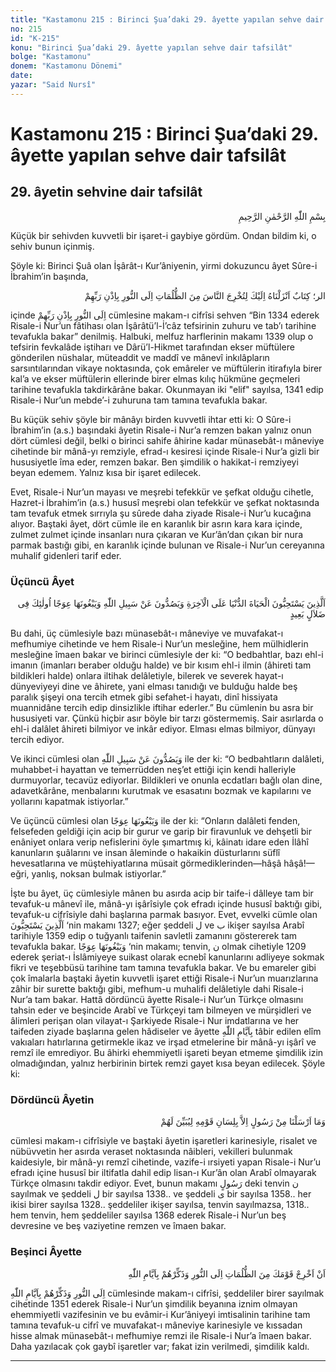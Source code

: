 ```yaml
---
title: "Kastamonu 215 : Birinci Şua’daki 29. âyette yapılan sehve dair tafsilât"
no: 215
id: "K-215"
konu: "Birinci Şua’daki 29. âyette yapılan sehve dair tafsilât"
bolge: "Kastamonu"
donem: "Kastamonu Dönemi"
date: 
yazar: "Said Nursî"
---
```


# Kastamonu 215 : Birinci Şua’daki 29. âyette yapılan sehve dair tafsilât

## 29. âyetin sehvine dair tafsilât

<p class="arabic" dir="rtl" title="Meal: “Rahman ve Rahîm olan Allah’ın adıyla.”">بِسْمِ اللّٰهِ الرَّحْمٰنِ الرَّحِيمِ</p>

<p class="takdim">Küçük bir sehivden kuvvetli bir işaret-i gaybiye gördüm. Ondan bildim ki, o sehiv bunun içinmiş.</p>

Şöyle ki: Birinci Şuâ olan İşârât-ı Kur’âniyenin, yirmi dokuzuncu âyet Sûre-i İbrahim’in başında,

<p class="arabic" dir="rtl" title="Meal: “Elif lâm râ. Bu bir kitap ki, insanları Rablerinin izniyle zulümattan (karanlıklardan) nura çıkarman için onu sana indirdik.” [İbrahim Sûresi, 14:1]">الر؛ كِتَابٌ اَنْزَلْنَاهُ اِلَيْكَ لِتُخْرِجَ النَّاسَ مِنَ الظُّلُمَاتِ اِلَى النُّورِ بِاِذْنِ رَبِّهِمْ</p>

içinde <span class="arabic" dir="rtl" title="">اِلَى النُّورِ بِاِذْنِ رَبِّهِمْ</span> cümlesine makam-ı cifrîsi sehven “Bin 1334 ederek Risale-i Nur’un fâtihası olan İşârâtü’l-İ’câz tefsirinin zuhuru ve tab’ı tarihine tevafukla bakar” denilmiş. Halbuki, melfuz harflerinin makamı 1339 olup o tefsirin fevkalâde iştiharı ve Dârü’l-Hikmet tarafından ekser müftülere gönderilen nüshalar, müteaddit ve maddî ve mânevî inkılâpların sarsıntılarından vikaye noktasında, çok emâreler ve müftülerin itirafıyla birer kal’a ve ekser müftülerin ellerinde birer elmas kılıç hükmüne geçmeleri tarihine tevafukla takdirkârâne bakar. Okunmayan iki "elif" sayılsa, 1341 edip Risale-i Nur’un mebde’-i zuhuruna tam tamına tevafukla bakar.

Bu küçük sehiv şöyle bir mânâyı birden kuvvetli ihtar etti ki: O Sûre-i İbrahim’in (a.s.) başındaki âyetin Risale-i Nur’a remzen bakan yalnız onun dört cümlesi değil, belki o birinci sahife âhirine kadar münasebât-ı mâneviye cihetinde bir mânâ-yı remziyle, efrad-ı kesiresi içinde Risale-i Nur’a gizli bir hususiyetle îma eder, remzen bakar. Ben şimdilik o hakikat-i remziyeyi beyan edemem. Yalnız kısa bir işaret edilecek.

Evet, Risale-i Nur’un mayası ve meşrebi tefekkür ve şefkat olduğu cihetle, Hazret-i İbrahim’in (a.s.) hususî meşrebi olan tefekkür ve şefkat noktasında tam tevafuk etmek sırrıyla şu sûrede daha ziyade Risale-i Nur’u kucağına alıyor. Baştaki âyet, dört cümle ile en karanlık bir asrın kara kara içinde, zulmet zulmet içinde insanları nura çıkaran ve Kur’ân’dan çıkan bir nura parmak bastığı gibi, en karanlık içinde bulunan ve Risale-i Nur’un cereyanına muhalif gidenleri tarif eder.

### Üçüncü Âyet

<p class="arabic" dir="rtl" title="Meal: “Onlar dünya hayatını seve seve âhirete tercih ederler, halkı Allah yolundan alıkoyarlar ve doğru yolu eğri göstermeye çalışırlar. Öyleleri, haktan pek uzak bir sapıklık içindedirler.” [İbrahim Sûresi, 14:3]">اَلَّذِينَ يَسْتَحِبُّونَ الْحَيَاةَ الدُّنْيَا عَلَى الْآخِرَةِ وَيَصُدُّونَ عَنْ سَبِيلِ اللّٰهِ وَيَبْغُونَهَا عِوَجًا اُولٰئِكَ فِى ضَلاَلٍ بَعِيدٍ</p>

Bu dahi, üç cümlesiyle bazı münasebât-ı mâneviye ve muvafakat-ı mefhumiye cihetinde ve hem Risale-i Nur’un mesleğine, hem mülhidlerin mesleğine îmaen bakar ve birinci cümlesiyle der ki: “O bedbahtlar, bazı ehl-i imanın (imanları beraber olduğu halde) ve bir kısım ehl-i ilmin (âhireti tam bildikleri halde) onlara iltihak delâletiyle, bilerek ve severek hayat-ı dünyeviyeyi dine ve âhirete, yani elması tanıdığı ve bulduğu halde beş paralık şişeyi ona tercih etmek gibi sefahet-i hayatı, dinî hissiyata muannidâne tercih edip dinsizlikle iftihar ederler.” Bu cümlenin bu asra bir hususiyeti var. Çünkü hiçbir asır böyle bir tarzı göstermemiş. Sair asırlarda o ehl-i dalâlet âhireti bilmiyor ve inkâr ediyor. Elması elmas bilmiyor, dünyayı tercih ediyor.

Ve ikinci cümlesi olan <span class="arabic" dir="rtl" title="">وَيَصُدُّونَ عَنْ سَبِيلِ اللّٰهِ</span> ile der ki: “O bedbahtların dalâleti, muhabbet-i hayattan ve temerrüdden neş’et ettiği için kendi halleriyle durmuyorlar, tecavüz ediyorlar. Bildikleri ve onunla ecdatları bağlı olan dine, adavetkârâne, menbalarını kurutmak ve esasatını bozmak ve kapılarını ve yollarını kapatmak istiyorlar.”

Ve üçüncü cümlesi olan <span class="arabic" dir="rtl" title="">وَيَبْغُونَهَا عِوَجًا</span> ile der ki: “Onların dalâleti fenden, felsefeden geldiği için acip bir gurur ve garip bir firavunluk ve dehşetli bir enâniyet onlara verip nefislerini öyle şımartmış ki, kâinatı idare eden İlâhî kanunların şuâlarını ve insan âleminde o hakaikin düsturlarını süflî hevesatlarına ve müştehiyatlarına müsait görmediklerinden—hâşâ hâşâ!—eğri, yanlış, noksan bulmak istiyorlar.”

İşte bu âyet, üç cümlesiyle mânen bu asırda acip bir taife-i dâlleye tam bir tevafuk-u mânevî ile, mânâ-yı işârîsiyle çok efradı içinde hususî baktığı gibi, tevafuk-u cifrîsiyle dahi başlarına parmak basıyor. Evet, evvelki cümle olan <span class="arabic" dir="rtl" title="">اَلَّذِينَ يَسْتَحِبُّونَ</span> ‘nin makamı 1327; eğer şeddeli <span class="arabic" dir="rtl" title="">ل</span> ve <span class="arabic" dir="rtl" title="">ب</span> ikişer sayılsa Arabî tarihiyle 1359 edip o tuğyanlı taifenin savletli zamanını göstererek tam tevafukla bakar. <span class="arabic" dir="rtl" title="">وَيَبْغُونَهَا عِوَجًا</span> ‘nin makamı; tenvin, <span class="arabic" dir="rtl" title="">ن</span> olmak cihetiyle 1209 ederek şeriat-ı İslâmiyeye suikast olarak ecnebî kanunlarını adliyeye sokmak fikri ve teşebbüsü tarihine tam tamına tevafukla bakar. Ve bu emareler gibi çok îmalarla baştaki âyetin kuvvetli işaret ettiği Risale-i Nur’un muarızlarına zâhir bir surette baktığı gibi, mefhum-u muhalifi delâletiyle dahi Risale-i Nur’a tam bakar. Hattâ dördüncü âyette Risale-i Nur’un Türkçe olmasını tahsin eder ve beşincide Arabî ve Türkçeyi tam bilmeyen ve mürşidleri ve âlimleri perişan olan vilayat-ı Şarkiyede Risale-i Nur imdatlarına ve her taifeden ziyade başlarına gelen hâdiseler ve âyette <span class="arabic" dir="rtl" title="Meal: “Allah’ın geçmişteki azap günleri” İbrahim Sûresi, 14:5">بِاَيَّامِ اللّٰهِ</span> tâbir edilen elîm vakıaları hatırlarına getirmekle ikaz ve irşad etmelerine bir mânâ-yı işârî ve remzî ile emrediyor. Bu âhirki ehemmiyetli işareti beyan etmeme şimdilik izin olmadığından, yalnız herbirinin birtek remzi gayet kısa beyan edilecek. Şöyle ki:

### Dördüncü Âyetin

<p class="arabic" dir="rtl" title="Meal: “Hak dini onlara açıklasın diye, her peygamberi Biz ancak kendi kavminin lisanıyla gönderdik.” [İbrahim Sûresi, 14:4]">وَمَا اَرْسَلْنَا مِنْ رَسُولٍ اِلاَّ بِلِسَانِ قَوْمِهِ لِيُبَيِّنَ لَهُمْ</p>

cümlesi makam-ı cifrîsiyle ve baştaki âyetin işaretleri karinesiyle, risalet ve nübüvvetin her asırda veraset noktasında nâibleri, vekilleri bulunmak kaidesiyle, bir mânâ-yı remzî cihetinde, vazife-i ırsiyeti yapan Risale-i Nur’u efradı içine hususî bir iltifatla dahil edip lisan-ı Kur’ân olan Arabî olmayarak Türkçe olmasını takdir ediyor. Evet, bunun makamı <span class="arabic" dir="rtl" title="">رَسُولٍ</span> deki tenvin <span class="arabic" dir="rtl" title="">ن</span> sayılmak ve şeddeli <span class="arabic" dir="rtl" title="">ل</span> bir sayılsa 1338.. ve şeddeli <span class="arabic" dir="rtl" title="">ى</span> bir sayılsa 1358.. her ikisi birer sayılsa 1328.. şeddeliler ikişer sayılsa, tenvin sayılmazsa, 1318.. hem tenvin, hem şeddeliler sayılsa 1368 ederek Risale-i Nur’un beş devresine ve beş vaziyetine remzen ve îmaen bakar.

### Beşinci Âyette

<p class="arabic" dir="rtl" title="Meal: “Kavmini karanlıklardan nûra çıkar ve Allah’ın geçmişteki azap günlerini onlara hatırlat.” [İbrahim Sûresi, 14:5]">اَنْ اَخْرِجْ قَوْمَكَ مِنَ الظُّلُمَاتِ اِلَى النُّورِ وَذَكِّرْهُمْ بِاَيَّامِ اللّٰهِ</p>

<span class="arabic" dir="rtl" title="">اِلَى النُّورِ وَذَكِّرْهُمْ بِاَيَّامِ اللّٰهِ</span> cümlesinde makam-ı cifrîsi, şeddeliler birer sayılmak cihetinde 1351 ederek Risale-i Nur’un şimdilik beyanına iznim olmayan ehemmiyetli vazifesinin ve bu evâmir-i Kur’âniyeyi imtisalinin tarihine tam tamına tevafuk-u cifrî ve muvafakat-ı mâneviye karinesiyle ve kıssadan hisse almak münasebât-ı mefhumiye remzi ile Risale-i Nur’a îmaen bakar. Daha yazılacak çok gaybî işaretler var; fakat izin verilmedi, şimdilik kaldı.

***
